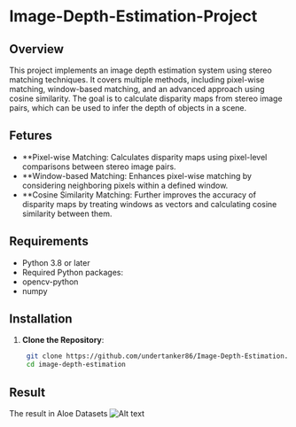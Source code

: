 # Image-Depth-Estimation-Project

## Overview
This project implements an image depth estimation system using stereo matching techniques. It covers multiple methods, including pixel-wise matching, window-based matching, and an advanced approach using cosine similarity. The goal is to calculate disparity maps from stereo image pairs, which can be used to infer the depth of objects in a scene.

## Fetures
- **Pixel-wise Matching: Calculates disparity maps using pixel-level comparisons between stereo image pairs.
- **Window-based Matching: Enhances pixel-wise matching by considering neighboring pixels within a defined window.
- **Cosine Similarity Matching: Further improves the accuracy of disparity maps by treating windows as vectors and calculating cosine similarity between them.
  
## Requirements
- Python 3.8 or later
- Required Python packages:
- opencv-python
- numpy

## Installation
1. **Clone the Repository**:

   ```bash
    git clone https://github.com/undertanker86/Image-Depth-Estimation.git
    cd image-depth-estimation

## Result
The result in Aloe Datasets
![Alt text](https://img.upanh.tv/2024/08/20/ing2b6d7a0a46fe9dc61.png)

